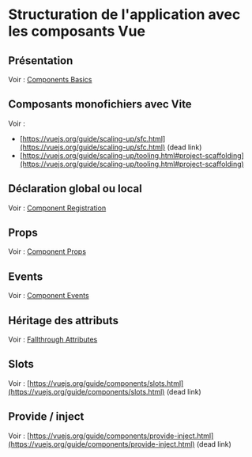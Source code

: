 # Structuration de l'application avec les composants Vue

## Présentation

Voir : [Components Basics](https://vuejs.org/guide/essentials/component-basics.html)

## Composants monofichiers avec Vite

Voir :
- [https://vuejs.org/guide/scaling-up/sfc.html](https://vuejs.org/guide/scaling-up/sfc.html)
(dead link)
- [https://vuejs.org/guide/scaling-up/tooling.html#project-scaffolding](https://vuejs.org/guide/scaling-up/tooling.html#project-scaffolding)

## Déclaration global ou local

Voir : [Component Registration](https://vuejs.org/guide/components/registration.html)

## Props

Voir : [Component Props](https://vuejs.org/guide/components/props.html)

## Events

Voir : [Component Events](https://vuejs.org/guide/components/events.html)

## Héritage des attributs

Voir : [Fallthrough Attributes](https://vuejs.org/guide/components/attrs.html)

## Slots

Voir : [https://vuejs.org/guide/components/slots.html](https://vuejs.org/guide/components/slots.html)
(dead link)

## Provide / inject

Voir : [https://vuejs.org/guide/components/provide-inject.html](https://vuejs.org/guide/components/provide-inject.html)
(dead link)
